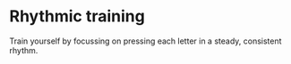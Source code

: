 # Rhythmic training

Train yourself by focussing on pressing each letter in a steady, consistent rhythm.
